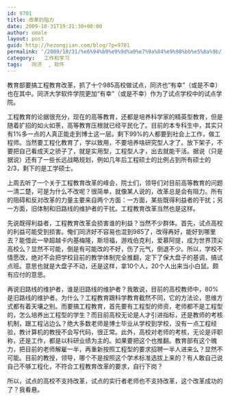 ```yaml
---
id: 9701
title: 改革的阻力
date: 2009-10-31T19:21:30+00:00
author: omale
layout: post
guid: http://hezongjian.com/blog/?p=9701
permalink: '/2009/10/31/%e6%94%b9%e9%9d%a9%e7%9a%84%e9%98%bb%e5%8a%9b/'
category:   工作和学习  
tags:   同济  , 软件
---
```

教育部要搞工程教育改革，抓了十个985高校做试点，同济也&ldquo;有幸&rdquo;（或是不幸）也在其中。同济大学软件学院更加&ldquo;有幸&rdquo;（或是不幸）作为了试点学校中的试点学院。

工程教育的论据很充分，现在的高等教育，还都是培养科学家的精英型教育，但是随着扩招的如火如荼，高等教育压根就已经平民化了。目前的本专科生中，其实只有1%多一点的人真正能走到博士这一层。剩下99%的人都要到社会上工作，做工程师。当然要工程化教育了，学以致用，不要培养啥研究型人才了。放下架子，不要把自己看成天之骄子了，就是实用型，工程型人才，出去就能干活。据说（只是据说）还有了一些长远战略规划，例如几年后工程硕士的比例占到所有硕士的2/3，剩下的是工学硕士。

上周去听了一个关于工程教育改革的峰会，院士们，领导们对目前高等教育的问题一清二楚，可是为什么不改呢？很简单，就像某人说的，改革总是会有阻力。所有的阻碍和反对改革的力量主要来自两个方面：一方面，某些既得利益者的干扰；另一方面，旧体制和旧路线的维护者的干扰。工程教育改革当然也是这样。

先说既得利益者，工程教育改革会损害谁的利益？当然不少群体。首先，试点高校的利益可能受到损害。俺们同济好不容易也混到985了，改得再好，能好到哪里去？能借此一举超越卡内基梅隆，斯坦福，游戏伯克利，爱慕阿提，成为世界顶尖高校么？显然不可能，倒是有可能改的不好，伤了元气，倒退不少。所以，学校不情愿改，绝对不会把学校目前的教学体制完全推翻，定下了保大盘子的基调，搞试点班。意思也就是大盘子不动，还是这样，拿10个人，20个人出来当小白鼠。颇有应付的意思。

再说旧路线的维护者，谁是旧路线的维护者？我敢说，目前的高校教师中，80%是旧路线的维护者。为什么？工程教育跟科学教育截然不同，它的方法论，思维方式都有着天壤之别。而要搞工程教育，首先要有工程型的师资，老师都不是工程型的，怎么培养出工程型的学生？而目前高校无论是人才引进指标，还是教师的考核机制，跟工程沾边么？绝大多数老师是博士毕业从学校到学校，没有一点工程经验，教计算机的教授不会写代码，很正常。此外，高校对老师的考核，无论是评职称，还是工作，都是以科研业绩为主的。如果要把这个也推翻。教育部有这个魄力，把目前的老师解雇一半，再重新按照工程型的要求招聘一半人进来么？显然不可能。目前的教授，领导，哪个不是按照这个学术标准选拔上来的？有人敢自己说自己不够工程化，不符合工程教育改革的要求，自行下岗？

所以，试点的高校不支持改革，试点的实行者老师也不支持改革，这个改革成功的了？我看悬。

&nbsp;